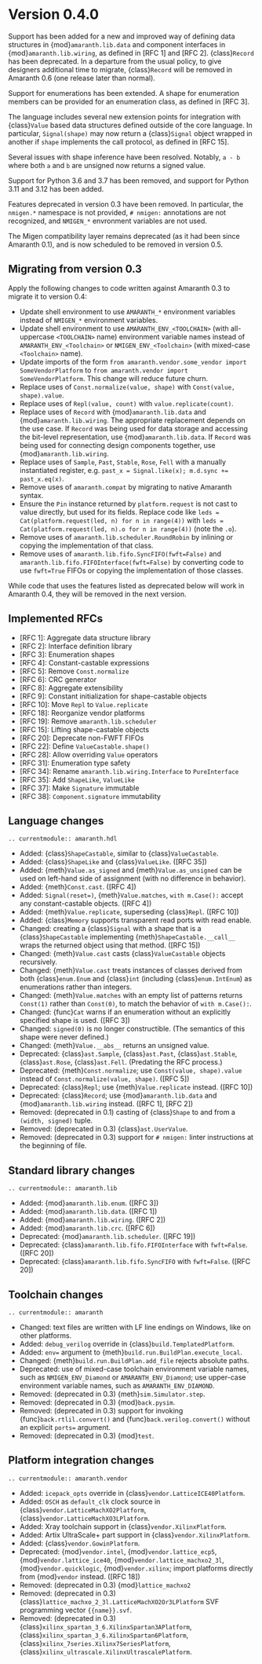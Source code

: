 # Version 0.4.0

Support has been added for a new and improved way of defining data structures in {mod}`amaranth.lib.data` and component interfaces in {mod}`amaranth.lib.wiring`, as defined in [RFC 1] and [RFC 2]. {class}`Record` has been deprecated. In a departure from the usual policy, to give designers additional time to migrate, {class}`Record` will be removed in Amaranth 0.6 (one release later than normal).

Support for enumerations has been extended. A shape for enumeration members can be provided for an enumeration class, as defined in [RFC 3].

The language includes several new extension points for integration with {class}`Value` based data structures defined outside of the core language. In particular, `Signal(shape)` may now return a {class}`Signal` object wrapped in another if `shape` implements the call protocol, as defined in [RFC 15].

Several issues with shape inference have been resolved. Notably, `a - b` where both `a` and `b` are unsigned now returns a signed value.

Support for Python 3.6 and 3.7 has been removed, and support for Python 3.11 and 3.12 has been added.

Features deprecated in version 0.3 have been removed. In particular, the `nmigen.*` namespace is not provided, `# nmigen:` annotations are not recognized, and `NMIGEN_*` envronment variables are not used.

The Migen compatibility layer remains deprecated (as it had been since Amaranth 0.1), and is now scheduled to be removed in version 0.5.

## Migrating from version 0.3

Apply the following changes to code written against Amaranth 0.3 to migrate it to version 0.4:

- Update shell environment to use `AMARANTH_*` environment variables instead of `NMIGEN_*` environment variables.
- Update shell environment to use `AMARANTH_ENV_<TOOLCHAIN>` (with all-uppercase `<TOOLCHAIN>` name) environment variable names instead of `AMARANTH_ENV_<Toolchain>` or `NMIGEN_ENV_<Toolchain>` (with mixed-case `<Toolchain>` name).
- Update imports of the form `from amaranth.vendor.some_vendor import SomeVendorPlatform` to `from amaranth.vendor import SomeVendorPlatform`. This change will reduce future churn.
- Replace uses of `Const.normalize(value, shape)` with `Const(value, shape).value`.
- Replace uses of `Repl(value, count)` with `value.replicate(count)`.
- Replace uses of `Record` with {mod}`amaranth.lib.data` and {mod}`amaranth.lib.wiring`. The appropriate replacement depends on the use case. If `Record` was being used for data storage and accessing the bit-level representation, use {mod}`amaranth.lib.data`. If `Record` was being used for connecting design components together, use {mod}`amaranth.lib.wiring`.
- Replace uses of `Sample`, `Past`, `Stable`, `Rose`, `Fell` with a manually instantiated register, e.g. `past_x = Signal.like(x); m.d.sync += past_x.eq(x)`.
- Remove uses of `amaranth.compat` by migrating to native Amaranth syntax.
- Ensure the `Pin` instance returned by `platform.request` is not cast to value directly, but used for its fields. Replace code like `leds = Cat(platform.request(led, n) for n in range(4))` with `leds = Cat(platform.request(led, n).o for n in range(4))` (note the `.o`).
- Remove uses of `amaranth.lib.scheduler.RoundRobin` by inlining or copying the implementation of that class.
- Remove uses of `amaranth.lib.fifo.SyncFIFO(fwft=False)` and `amaranth.lib.fifo.FIFOInterface(fwft=False)` by converting code to use `fwft=True` FIFOs or copying the implementation of those classes.

While code that uses the features listed as deprecated below will work in Amaranth 0.4, they will be removed in the next version.

## Implemented RFCs

- [RFC 1]: Aggregate data structure library
- [RFC 2]: Interface definition library
- [RFC 3]: Enumeration shapes
- [RFC 4]: Constant-castable expressions
- [RFC 5]: Remove `Const.normalize`
- [RFC 6]: CRC generator
- [RFC 8]: Aggregate extensibility
- [RFC 9]: Constant initialization for shape-castable objects
- [RFC 10]: Move `Repl` to `Value.replicate`
- [RFC 18]: Reorganize vendor platforms
- [RFC 19]: Remove `amaranth.lib.scheduler`
- [RFC 15]: Lifting shape-castable objects
- [RFC 20]: Deprecate non-FWFT FIFOs
- [RFC 22]: Define `ValueCastable.shape()`
- [RFC 28]: Allow overriding `Value` operators
- [RFC 31]: Enumeration type safety
- [RFC 34]: Rename `amaranth.lib.wiring.Interface` to `PureInterface`
- [RFC 35]: Add `ShapeLike`, `ValueLike`
- [RFC 37]: Make `Signature` immutable
- [RFC 38]: `Component.signature` immutability

## Language changes

```{eval-rst}
.. currentmodule:: amaranth.hdl
```

- Added: {class}`ShapeCastable`, similar to {class}`ValueCastable`.
- Added: {class}`ShapeLike` and {class}`ValueLike`. ([RFC 35])
- Added: {meth}`Value.as_signed` and {meth}`Value.as_unsigned` can be used on left-hand side of assignment (with no difference in behavior).
- Added: {meth}`Const.cast`. ([RFC 4])
- Added: `Signal(reset=)`, {meth}`Value.matches`, `with m.Case():` accept any constant-castable objects. ([RFC 4])
- Added: {meth}`Value.replicate`, superseding {class}`Repl`. ([RFC 10])
- Added: {class}`Memory` supports transparent read ports with read enable.
- Changed: creating a {class}`Signal` with a shape that is a {class}`ShapeCastable` implementing {meth}`ShapeCastable.__call__` wraps the returned object using that method. ([RFC 15])
- Changed: {meth}`Value.cast` casts {class}`ValueCastable` objects recursively.
- Changed: {meth}`Value.cast` treats instances of classes derived from both {class}`enum.Enum` and {class}`int` (including {class}`enum.IntEnum`) as enumerations rather than integers.
- Changed: {meth}`Value.matches` with an empty list of patterns returns `Const(1)` rather than `Const(0)`, to match the behavior of `with m.Case():`.
- Changed: {func}`Cat` warns if an enumeration without an explicitly specified shape is used. ([RFC 3])
- Changed: `signed(0)` is no longer constructible. (The semantics of this shape were never defined.)
- Changed: {meth}`Value.__abs__` returns an unsigned value.
- Deprecated: {class}`ast.Sample`, {class}`ast.Past`, {class}`ast.Stable`, {class}`ast.Rose`, {class}`ast.Fell`. (Predating the RFC process.)
- Deprecated: {meth}`Const.normalize`; use `Const(value, shape).value` instead of `Const.normalize(value, shape)`. ([RFC 5])
- Deprecated: {class}`Repl`; use {meth}`Value.replicate` instead. ([RFC 10])
- Deprecated: {class}`Record`; use {mod}`amaranth.lib.data` and {mod}`amaranth.lib.wiring` instead. ([RFC 1], [RFC 2])
- Removed: (deprecated in 0.1) casting of {class}`Shape` to and from a `(width, signed)` tuple.
- Removed: (deprecated in 0.3) {class}`ast.UserValue`.
- Removed: (deprecated in 0.3) support for `# nmigen:` linter instructions at the beginning of file.

## Standard library changes

```{eval-rst}
.. currentmodule:: amaranth.lib
```

- Added: {mod}`amaranth.lib.enum`. ([RFC 3])
- Added: {mod}`amaranth.lib.data`. ([RFC 1])
- Added: {mod}`amaranth.lib.wiring`. ([RFC 2])
- Added: {mod}`amaranth.lib.crc`. ([RFC 6])
- Deprecated: {mod}`amaranth.lib.scheduler`. ([RFC 19])
- Deprecated: {class}`amaranth.lib.fifo.FIFOInterface` with `fwft=False`. ([RFC 20])
- Deprecated: {class}`amaranth.lib.fifo.SyncFIFO` with `fwft=False`. ([RFC 20])

## Toolchain changes

```{eval-rst}
.. currentmodule:: amaranth
```

- Changed: text files are written with LF line endings on Windows, like on other platforms.
- Added: `debug_verilog` override in {class}`build.TemplatedPlatform`.
- Added: `env=` argument to {meth}`build.run.BuildPlan.execute_local`.
- Changed: {meth}`build.run.BuildPlan.add_file` rejects absolute paths.
- Deprecated: use of mixed-case toolchain environment variable names, such as `NMIGEN_ENV_Diamond` or `AMARANTH_ENV_Diamond`; use upper-case environment variable names, such as `AMARANTH_ENV_DIAMOND`.
- Removed: (deprecated in 0.3) {meth}`sim.Simulator.step`.
- Removed: (deprecated in 0.3) {mod}`back.pysim`.
- Removed: (deprecated in 0.3) support for invoking {func}`back.rtlil.convert()` and {func}`back.verilog.convert()` without an explicit `ports=` argument.
- Removed: (deprecated in 0.3) {mod}`test`.

## Platform integration changes

```{eval-rst}
.. currentmodule:: amaranth.vendor
```

- Added: `icepack_opts` override in {class}`vendor.LatticeICE40Platform`.
- Added: `OSCH` as `default_clk` clock source in {class}`vendor.LatticeMachXO2Platform`, {class}`vendor.LatticeMachXO3LPlatform`.
- Added: Xray toolchain support in {class}`vendor.XilinxPlatform`.
- Added: Artix UltraScale+ part support in {class}`vendor.XilinxPlatform`.
- Added: {class}`vendor.GowinPlatform`.
- Deprecated: {mod}`vendor.intel`, {mod}`vendor.lattice_ecp5`, {mod}`vendor.lattice_ice40`, {mod}`vendor.lattice_machxo2_3l`, {mod}`vendor.quicklogic`, {mod}`vendor.xilinx`; import platforms directly from {mod}`vendor` instead. ([RFC 18])
- Removed: (deprecated in 0.3) {mod}`lattice_machxo2`
- Removed: (deprecated in 0.3) {class}`lattice_machxo_2_3l.LatticeMachXO2Or3LPlatform` SVF programming vector `{{name}}.svf`.
- Removed: (deprecated in 0.3) {class}`xilinx_spartan_3_6.XilinxSpartan3APlatform`, {class}`xilinx_spartan_3_6.XilinxSpartan6Platform`, {class}`xilinx_7series.Xilinx7SeriesPlatform`, {class}`xilinx_ultrascale.XilinxUltrascalePlatform`.
